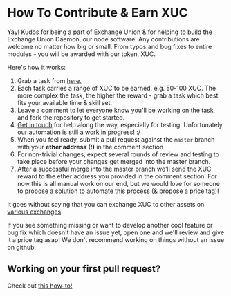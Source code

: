<h1> How To Contribute & Earn XUC </h1>

Yay! Kudos for being a part of Exchange Union & for helping to build the Exchange Union Daemon, our node software! Any contributions are welcome no matter how big or small. From typos and bug fixes to entire modules - you will be awarded with our token, XUC.

Here's how it works:
1. Grab a task from [here.](https://github.com/ExchangeUnion/xud/issues)
2. Each task carries a range of XUC to be earned, e.g. 50-100 XUC. The more complex the task, the higher the reward - grab a task which best fits your available time & skill set.
3. Leave a comment to let everyone know you'll be working on the task, and fork the repository to get started.
4. [Get in touch](https://gitter.im/exchangeunion/Lobby) for help along the way, especially for testing. Unfortunately our automation is still a work in progress! :/
5. When you feel ready, submit a pull request  against the `master` branch with your <b>ether address (!)</b> in the comment section
6. For non-trivial changes, expect several rounds of review and testing to take place before your changes get merged into the master branch.
7. After a successful merge into the master branch we'll send the XUC reward to the ether address you provided in the comment section. For now this is all manual work on our end, but we would love for someone to propose a solution to automate this process (& propose a price tag)!

It goes without saying that you can exchange XUC to other assets on [various exchanges](https://www.exchangeunion.com/xuc).

If you see something missing or want to develop another cool feature or bug fix which doesn't have an issue yet, open one and we'll review and give it a price tag asap! We don't recommend working on things without an issue on github.

<h2> Working on your first pull request?</h2>

Check out [this how-to!](https://egghead.io/courses/how-to-contribute-to-an-open-source-project-on-github/)
